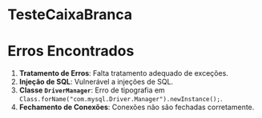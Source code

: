 # TesteCaixaBranca

# Erros Encontrados

1. **Tratamento de Erros**: Falta tratamento adequado de exceções.
2. **Injeção de SQL**: Vulnerável a injeções de SQL.
3. **Classe `DriverManager`**: Erro de tipografia em `Class.forName("com.mysql.Driver.Manager").newInstance();`.
4. **Fechamento de Conexões**: Conexões não são fechadas corretamente.
